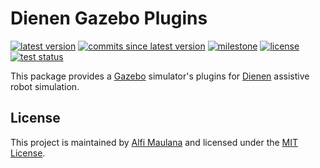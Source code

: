 # Dienen Gazebo Plugins

[![latest version](https://img.shields.io/github/v/release/threeal/dienen_gazebo_plugins)](https://github.com/threeal/dienen_gazebo_plugins/releases/)
[![commits since latest version](https://img.shields.io/github/commits-since/threeal/dienen_gazebo_plugins/latest)](https://github.com/threeal/dienen_gazebo_plugins/commits/master)
[![milestone](https://img.shields.io/github/milestones/progress/threeal/dienen_gazebo_plugins/1?label=milestone)](https://github.com/threeal/dienen_gazebo_plugins/milestone/1)
[![license](https://img.shields.io/github/license/threeal/dienen_gazebo_plugins)](./LICENSE)
[![test status](https://img.shields.io/github/workflow/status/threeal/dienen_gazebo_plugins/Build%20and%20Test?label=test)](https://github.com/threeal/dienen_gazebo_plugins/actions)

This package provides a [Gazebo](http://gazebosim.org/) simulator's plugins for [Dienen](https://github.com/threeal/paper-simulasi-robot) assistive robot simulation.

## License

This project is maintained by [Alfi Maulana](https://github.com/threeal) and licensed under the [MIT License](./LICENSE).
